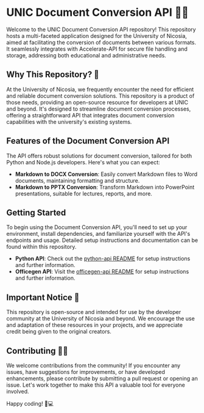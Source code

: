 # UNIC Document Conversion API 📄🔄

Welcome to the UNIC Document Conversion API repository! This repository hosts a multi-faceted application designed for the University of Nicosia, aimed at facilitating the conversion of documents between various formats. It seamlessly integrates with Accelerate-API for secure file handling and storage, addressing both educational and administrative needs.

## Why This Repository? 🤔

At the University of Nicosia, we frequently encounter the need for efficient and reliable document conversion solutions. This repository is a product of those needs, providing an open-source resource for developers at UNIC and beyond. It's designed to streamline document conversion processes, offering a straightforward API that integrates document conversion capabilities with the university's existing systems.

## Features of the Document Conversion API

The API offers robust solutions for document conversion, tailored for both Python and Node.js developers. Here's what you can expect:

- **Markdown to DOCX Conversion**: Easily convert Markdown files to Word documents, maintaining formatting and structure.
- **Markdown to PPTX Conversion**: Transform Markdown into PowerPoint presentations, suitable for lectures, reports, and more.

## Getting Started

To begin using the Document Conversion API, you'll need to set up your environment, install dependencies, and familiarize yourself with the API's endpoints and usage. Detailed setup instructions and documentation can be found within this repository.

- **Python API**: Check out the [python-api README](https://github.com/UniversityOfNicosia/UNIC-Document-Conversion-API/blob/main/python-api/README.md) for setup instructions and further information.
- **Officegen API**: Visit the [officegen-api README](https://github.com/UniversityOfNicosia/UNIC-Document-Conversion-API/blob/main/officegen-api/README.md) for setup instructions and further information.

## Important Notice 📜

This repository is open-source and intended for use by the developer community at the University of Nicosia and beyond. We encourage the use and adaptation of these resources in your projects, and we appreciate credit being given to the original creators.

## Contributing 👩‍💻

We welcome contributions from the community! If you encounter any issues, have suggestions for improvements, or have developed enhancements, please contribute by submitting a pull request or opening an issue. Let's work together to make this API a valuable tool for everyone involved.

Happy coding! 🚀💻
